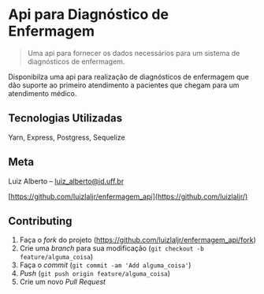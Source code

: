 # Api para Diagnóstico de Enfermagem

> Uma api para fornecer os dados necessários para um sistema de diagnósticos de enfermagem.

Disponibilza uma api para realização de diagnósticos de enfermagem que dão suporte ao primeiro atendimento a pacientes que chegam para um atendimento médico.

## Tecnologias Utilizadas

Yarn, Express, Postgress, Sequelize

## Meta

Luiz Alberto – luiz_alberto@id.uff.br

[https://github.com/luizlaljr/enfermagem_api](https://github.com/luizlaljr/)

## Contributing

1. Faça o _fork_ do projeto (<https://github.com/luizlaljr/enfermagem_api/fork>)
2. Crie uma _branch_ para sua modificação (`git checkout -b feature/alguma_coisa`)
3. Faça o _commit_ (`git commit -am 'Add alguma_coisa'`)
4. _Push_ (`git push origin feature/alguma_coisa`)
5. Crie um novo _Pull Request_
